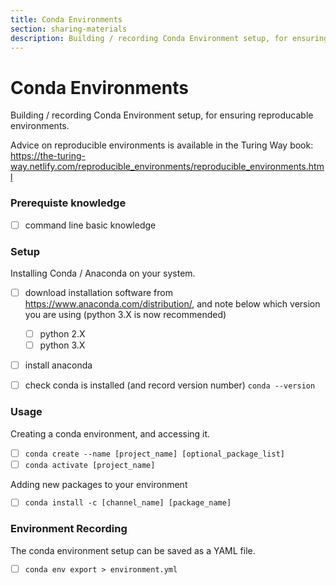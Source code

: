 ```yaml
---
title: Conda Environments
section: sharing-materials
description: Building / recording Conda Environment setup, for ensuring reproducable environments.
---
```


# Conda Environments

Building / recording Conda Environment setup, for ensuring reproducable environments.

Advice on reproducible environments is available in the Turing Way book: https://the-turing-way.netlify.com/reproducible_environments/reproducible_environments.html

### Prerequiste knowledge
- [ ] command line basic knowledge

### Setup

Installing Conda / Anaconda on your system.
- [ ] download installation software from https://www.anaconda.com/distribution/, and note below which version you are using (python 3.X is now recommended)
  - [ ] python 2.X
  - [ ] python 3.X
- [ ] install anaconda 
- [ ] check conda is installed (and record version number) `conda --version`


### Usage

Creating a conda environment, and accessing it.
- [ ] `conda create --name [project_name] [optional_package_list]`
- [ ] `conda activate [project_name]`

Adding new packages to your environment

- [ ] `conda install -c [channel_name] [package_name]`



### Environment Recording

The conda environment setup can be saved as a YAML file.

- [ ] `conda env export > environment.yml`



